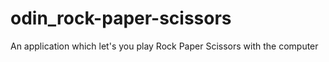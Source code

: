 # odin_rock-paper-scissors
An application which let's you play Rock Paper Scissors with the computer
